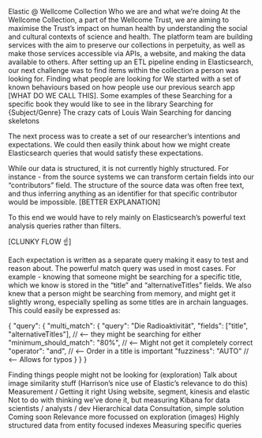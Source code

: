 Elastic @ Wellcome Collection
Who we are and what we’re doing
At the Wellcome Collection, a part of the Wellcome Trust, we are aiming to maximise the Trust’s impact on human health by understanding the social and cultural contexts of science and health.
The platform team are building services with the aim to preserve our collections in perpetuity, as well as make those services accessible via APIs, a website, and making the data available to others.
After setting up an ETL pipeline ending in Elasticsearch, our next challenge was to find items within the collection a person was looking for.
Finding what people are looking for
We started with a set of known behaviours based on how people use our previous search app [WHAT DO WE CALL THIS].
Some examples of these
Searching for a specific book they would like to see in the library
Searching for {Subject/Genre}
The crazy cats of Louis Wain
Searching for dancing skeletons

The next process was to create a set of our researcher’s intentions and expectations. We could then easily think about how we might create Elasticsearch queries that would satisfy these expectations.

While our data is structured, it is not currently highly structured. For instance - from the source systems we can transform certain fields into our “contributors” field. The structure of the source data was often free text, and thus inferring anything as an identifier for that specific contributor would be impossible. [BETTER EXPLANATION]

To this end we would have to rely mainly on Elasticsearch’s powerful text analysis queries rather than filters.

[CLUNKY FLOW ☝️]

Each expectation is written as a separate query making it easy to test and reason about. The powerful match query was used in most cases. For example - knowing that someone might be searching for a specific title, which we know is stored in the “title” and “alternativeTitles” fields. We also knew that a person might be searching from memory, and might get it slightly wrong, especially spelling as some titles are in archain languages. This could easily be expressed as:

{
"query": {
"multi_match": {
"query": "Die Radioaktivität",
"fields": ["title", "alternativeTitles"], // <-- they might be searching for either
"minimum_should_match": "80%", // <-- Might not get it completely correct
"operator": "and", // <-- Order in a title is important
"fuzziness": "AUTO" // <-- Allows for typos
}
}
}

Finding things people might not be looking for (exploration)
Talk about image similarity stuff (Harrison’s nice use of Elastic’s relevance to do this)
Measurement / Getting it right
Using website, segment, kinesis and elastic
Not to do with thinking we’ve done it, but measuring
Kibana for data scientists / analysts / dev
Hierarchical data
Consultation, simple solution
Coming soon
Relevance more focussed on exploration (images)
Highly structured data from entity focused indexes
Measuring specific queries

